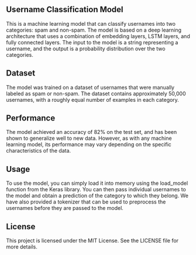 ## Username Classification Model

This is a machine learning model that can classify usernames into two categories: spam and non-spam. The model is based on a deep learning architecture that uses a combination of embedding layers, LSTM layers, and fully connected layers. The input to the model is a string representing a username, and the output is a probability distribution over the two categories.

## Dataset

The model was trained on a dataset of usernames that were manually labeled as spam or non-spam. The dataset contains approximately 50,000 usernames, with a roughly equal number of examples in each category.

## Performance

The model achieved an accuracy of 82% on the test set, and has been shown to generalize well to new data. However, as with any machine learning model, its performance may vary depending on the specific characteristics of the data.

## Usage

To use the model, you can simply load it into memory using the load_model function from the Keras library. You can then pass individual usernames to the model and obtain a prediction of the category to which they belong. We have also provided a tokenizer that can be used to preprocess the usernames before they are passed to the model.

## License

This project is licensed under the MIT License. See the LICENSE file for more details.
